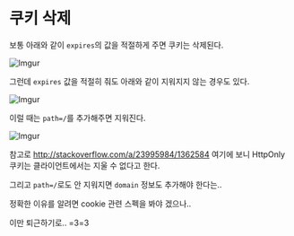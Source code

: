 # 쿠키 삭제

보통 아래와 같이 `expires`의 값을 적절하게 주면 쿠키는 삭제된다.

![Imgur](http://i.imgur.com/d180U6D.png)

그런데 `expires` 값을 적절히 줘도 아래와 같이 지워지지 않는 경우도 있다.

![Imgur](http://i.imgur.com/PLYN4Xk.png)

이럴 때는 `path=/`를 추가해주면 지워진다.

![Imgur](http://i.imgur.com/XlrZjQu.png)

참고로 http://stackoverflow.com/a/23995984/1362584 여기에 보니 HttpOnly 쿠키는 클라이언트에서는 지울 수 없다고 한다.

그리고 `path=/`로도 안 지워지면 `domain` 정보도 추가해야 한다는..

정확한 이유를 알려면 cookie 관련 스펙을 봐야 겠으나..

이만 퇴근하기로.. =3=3
